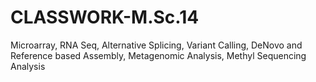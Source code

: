 # CLASSWORK-M.Sc.14
Microarray, RNA Seq, Alternative Splicing, Variant Calling, DeNovo and Reference based Assembly,  Metagenomic Analysis, Methyl Sequencing Analysis
